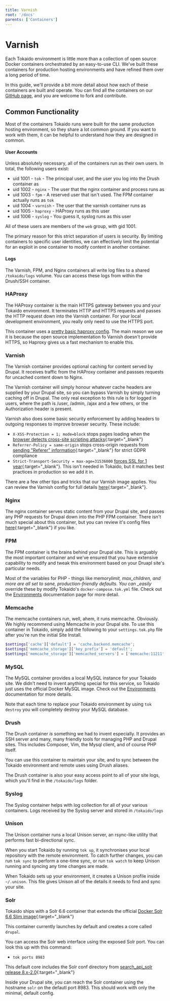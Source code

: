 ```yaml
---
title: Varnish
root: '/docs'
parents: ['Containers']
---
```


# Varnish

Each Tokaido environment is little more than a collection of open source Docker containers orchestrated by an easy-to-use CLI. We've built these containers for production hosting environments and have refined them over a long period of time.

In this guide, we'll provide a bit more detail about how each of these containers are built and operate. You can find all the containers on our [GitHub page](https://github.com/tokaido-io/), and you are welcome to fork and contribute.

## Common Functionality

Most of the containers Tokaido runs were built for the same production hosting environment, so they share a lot common ground. If you want to work with them, it can be helpful to understand how they are designed in common.

#### User Accounts

Unless absolutely necessary, all of the containers run as their own users. In total, the following users exist:

- uid 1001 - `tok` - The principal user, and the user you log into the Drush container as
- uid 1002 - `nginx` - The user that the nginx container and process runs as
- uid 1003 - `fpm` - A reserved user that isn't used. The FPM container actually runs as `tok`
- uid 1004 - `varnish` - The user that the varnish container runs as
- uid 1005 - `haproxy` - HAProxy runs as this user
- uid 1006 - `syslog` - You guess it, syslog runs as this user

All of these users are members of the `web` group, with gid 1001.

The primary reason for this strict separation of users is security. By limiting containers to specific user identities, we can effectively limit the potential for an exploit in one container to modify content in another container.

#### Logs

The Varnish, FPM, and Nginx containers all write log files to a shared `/tokaido/logs` volume. You can access these logs from within the Drush/SSH container.

### HAProxy

The HAProxy container is the main HTTPS gateway between you and your Tokaido environment. It terminates HTTP and HTTPS requests and passes the HTTP request down into the Varnish container. For your local development environment, you really only need to use the HTTPS port.

This container uses a [pretty basic haproxy config](https://github.com/tokaido-io/haproxy/blob/master/config/haproxy.cfg). The main reason we use it is because the open source implementation fo Varnish doesn't provide HTTPS, so Haproxy gives us a fast mechanism to enable this.

### Varnish

The Varnish container provides optional caching for content served by Drupal. It receives traffic from the HAProxy container and passses requests for uncached content down to Nginx.

The Varnish container will simply honour whatever cache headers are supplied by your Drupal site, so you can bypass Varnish by simply turning caching off in Drupal. The only real exception to this rule is for logged in users, where the path is /user, /admin, /ajax and a few others, or the Authorization header is present.

Varnish also does some basic security enforcement by adding headers to outgoing responses to improve browser security. These include:

- `X-XSS-Protection = 1; mode=block` stops pages loading when the [browser detects cross-site scripting attacks](https://developer.mozilla.org/en-US/docs/Web/HTTP/Headers/X-XSS-Protection){:target="\_blank"}
- `Referrer-Policy = same-origin` stops cross-origin requests from [sending "Referer" information](https://developer.mozilla.org/en-US/docs/Web/HTTP/Headers/Referrer-Policy){:target="\_blank"} for strict GDPR compliance
- `Strict-Transport-Security = max-age=31536000` [forces SSL for 1 year](https://developer.mozilla.org/en-US/docs/Web/HTTP/Headers/Strict-Transport-Security){:target="\_blank"}. This isn't needed in Tokaido, but it matches best practices in production so we add it in.

There are a few other tips and tricks that our Varnish image applies. You can review the Varnish config for full details [here](https://github.com/tokaido-io/varnish/blob/master/config/default.vcl){:target="\_blank"}.

### Nginx

The nginx container serves static content from your Drupal site, and passes any PHP requests for Drupal down into the PHP FPM container. There isn't much special about this container, but you can review it's config files [here](https://github.com/tokaido-io/nginx/tree/master/config){:target="\_blank"} if you like.

### FPM

The FPM container is the brains behind your Drupal site. This is arguably the most important container and we've ensured that you have extensive capability to modify and tweak this environment based on your Druapl site's particular needs.

Most of the variables for PHP - things like memory*limit, max_children, and more are all set to sane, production-friendly defaults. You can \_easily* override these by modify Tokaido's `docker-compose.tok.yml` file. Check out the [Environments](/environments) documentation page for more detail.

### Memcache

The memcache containers run, well, ahem, it runs memcache. Obviously. We highly recommend using Memcache in your Drupal site. To use this container in Tokaido, simply add the following to your `settings.tok.php` file after you're run the initial Site Install.

```php
$settings['cache']['default'] = 'cache.backend.memcache';
$settings['memcache_storage']['key_prefix'] = 'default';
$settings['memcache_storage']['memcached_servers'] = ['memcache:11211' => 'default'];
```

### MySQL

The MySQL container provides a local MySQL instance for your Tokaido site. We didn't need to invent anything special for this service, so Tokaido just uses the official Docker MySQL image. Check out the [Environments](/environments) documentation for more details.

Note that each time to replace your Tokaido environment by using `tok destroy` you will completely destroy your MySQL database.

### Drush

The Drush container _is_ something we had to invent especially. It provides an SSH server and many, many friendly tools for managing PHP and Drupal sites. This includes Composer, Vim, the Mysql client, and of course PHP itself.

You can use this container to maintain your site, and to sync between the Tokaido environment and remote uses using Drush aliases.

The Drush container is also your easy access point to all of your site logs, which you'll find in the `/tokaido/logs` folder.

### Syslog

The Syslog container helps with log collection for all of your various containers. Logs received by the Syslog server and stored in `/tokaido/logs`

### Unison

The Unison container runs a local Unison server, an rsync-like utility that performs fast bi-directional sync.

When you start Tokaido by running `tok up`, it synchronises your local repository with the remote environment. To catch further changes, you can run `tok sync` to perform a one-time sync, or run `tok watch` to keep Unison running and syncing any time changes are made.

When Tokaido sets up your environment, it creates a Unison profile inside `~/.unison`. This file gives Unison all of the details it needs to find and sync your site.

### Solr

Tokaido ships with a Solr 6.6 container that extends the official [Docker Solr 6.6 Slim image](https://github.com/docker-solr/docker-solr/tree/master/6.6/slim){:target="\_blank"}

This container currently launches by default and creates a core called `drupal`.

You can access the Solr web interface using the exposed Solr port. You can look this up with this command:

- `tok ports 8983`

This default core includes the Solr conf directory from [search_api_solr release 8.x-2.0](https://www.drupal.org/project/search_api_solr/releases/8.x-2.0){:target="\_blank"}

Inside your Drupal site, you can reach the Solr container using the hostname `solr` on the defautl port 8983. This should work with only the minimal, default config.
